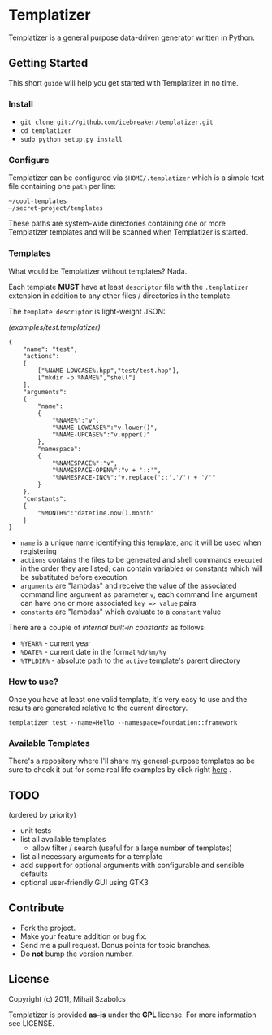 Templatizer
===========
Templatizer is a general purpose data-driven generator written in Python.

Getting Started
---------------

This short `guide` will help you get started with Templatizer in no time.

### Install

* `git clone git://github.com/icebreaker/templatizer.git`
* `cd templatizer`
* `sudo python setup.py install`

### Configure

Templatizer can be configured via `$HOME/.templatizer` which is a simple text file 
containing one `path` per line:

	~/cool-templates
	~/secret-project/templates

These paths are system-wide directories containing one or more Templatizer templates
and will be scanned when Templatizer is started.

### Templates

What would be Templatizer without templates? Nada.

Each template **MUST** have at least `descriptor` file with the `.templatizer` extension in addition
to any other files / directories in the template.

The `template descriptor` is light-weight JSON:

*(examples/test.templatizer)*

	{ 
		"name": "test",
		"actions":
		[	
			["%NAME-LOWCASE%.hpp","test/test.hpp"],
			["mkdir -p %NAME%","shell"]
		],
		"arguments":
		{
			"name": 
			{
				"%NAME%":"v",
				"%NAME-LOWCASE%":"v.lower()",
				"%NAME-UPCASE%":"v.upper()"
			},
			"namespace":
			{
				"%NAMESPACE%":"v",
				"%NAMESPACE-OPEN%":"v + '::'",
				"%NAMESPACE-INC%":"v.replace('::','/') + '/'"
			}
		},
		"constants":
		{
			"%MONTH%":"datetime.now().month"
		}
	}

* `name` is a unique name identifying this template, and it will be used when registering
* `actions` contains the files to be generated and shell commands `executed` in the order
they are listed; can contain variables or constants which will be substituted before execution
* `arguments` are "lambdas" and receive the value of the associated command line argument as parameter `v`;
each command line argument can have one or more associated `key => value` pairs
* `constants` are "lambdas" which evaluate to a `constant` value

There are a couple of *internal built-in constants* as follows:

* `%YEAR%` - current year
* `%DATE%` - current date in the format `%d/%m/%y`
* `%TPLDIR%` - absolute path to the `active` template's parent directory

### How to use?
Once you have at least one valid template, it's very easy to use and the results are generated
relative to the current directory.

	templatizer test --name=Hello --namespace=foundation::framework

### Available Templates
There's a repository where I'll share my general-purpose templates so be sure to check it out
for some real life examples by click right [here](https://github.com/icebreaker/Templatizer-Templates) .

TODO
----
(ordered by priority)

* unit tests
* list all available templates
	* allow filter / search (useful for a large number of templates)
* list all necessary arguments for a template
* add support for optional arguments with configurable and sensible defaults
* optional user-friendly GUI using GTK3

Contribute
----------
* Fork the project.
* Make your feature addition or bug fix.
* Send me a pull request. Bonus points for topic branches.
* Do **not** bump the version number.

License
-------
Copyright (c) 2011, Mihail Szabolcs

Templatizer is provided **as-is** under the **GPL** license. For more information see LICENSE.
